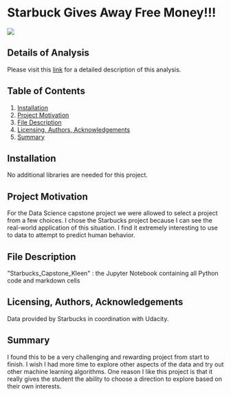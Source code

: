 # Starbuck Gives Away Free Money!!!
![](https://miro.medium.com/max/700/0*q8voUw1MWyLvaioK)

## Details of Analysis
Please visit this <a href="https://eric-kleen.medium.com/starbucks-gives-away-free-money-82015a3b466d">link</a> for a detailed description of this analysis.

## Table of Contents
1. [Installation](#Installation)
2. [Project Motivation](#Motivation)
3. [File Description](#Description)
4. [Licensing, Authors, Acknowledgements](#License)
5. [Summary](#Summary)

## <a name="Installation"></a>Installation
No additional libraries are needed for this project.

## <a name="Motivation"></a>Project Motivation
For the Data Science capstone project we were allowed to select a project from a few choices.  I chose the Starbucks project because I can see the real-world application of this situation.  I find it extremely interesting to use to data to attempt to predict human behavior.

## <a name="Description"></a>File Description
"Starbucks_Capstone_Kleen" : the Jupyter Notebook containing all Python code and markdown cells

## <a name="License"></a>Licensing, Authors, Acknowledgements
Data provided by Starbucks in coordination with Udacity.

## <a name="Summary"></a>Summary
I found this to be a very challenging and rewarding project from start to finish.  I wish I had more time to explore other aspects of the data and try out other machine learning algorithms.  One reason I like this project is that it really gives the student the ability to choose a direction to explore based on their own interests.  
